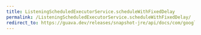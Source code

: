 ```yaml
---
title: ListeningScheduledExecutorService.scheduleWithFixedDelay
permalink: /ListeningScheduledExecutorService.scheduleWithFixedDelay/
redirect_to: https://guava.dev/releases/snapshot-jre/api/docs/com/google/common/util/concurrent/ListeningScheduledExecutorService.html#scheduleWithFixedDelay-java.lang.Runnable-long-long-java.util.concurrent.TimeUnit-
---
```

